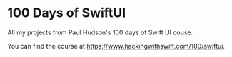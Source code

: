 # 100 Days of SwiftUI

All my projects from Paul Hudson's 100 days of Swift UI couse.

You can find the course at https://www.hackingwithswift.com/100/swiftui.
